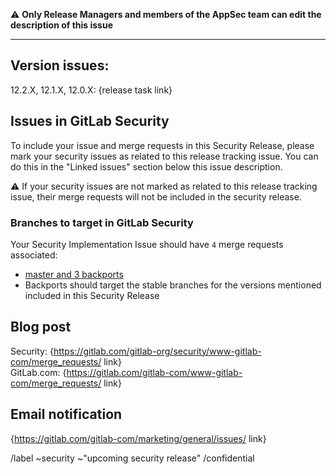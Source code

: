<!--
# Read me first!

Set the title to: `Security Release: 12.2.X, 12.1.X, and 12.0.X`
-->

:warning: **Only Release Managers and members of the AppSec team can edit the description of this issue**

-------

## Version issues:

12.2.X, 12.1.X, 12.0.X: {release task link}

## Issues in GitLab Security

To include your issue and merge requests in this Security Release, please mark
your security issues as related to this release tracking issue. You can do this
in the "Linked issues" section below this issue description.

:warning: If your security issues are not marked as related to this release
tracking issue, their merge requests will not be included in the security
release.

### Branches to target in GitLab Security

Your Security Implementation Issue should have `4` merge requests associated:

- [master and 3 backports](https://gitlab.com/gitlab-org/release/docs/-/blob/master/general/security/developer.md#backports)
- Backports should target the stable branches for the versions mentioned included in this Security Release

## Blog post

Security: {https://gitlab.com/gitlab-org/security/www-gitlab-com/merge_requests/ link}<br/>
GitLab.com: {https://gitlab.com/gitlab-com/www-gitlab-com/merge_requests/ link}

## Email notification
{https://gitlab.com/gitlab-com/marketing/general/issues/ link}

/label ~security ~"upcoming security release"
/confidential
